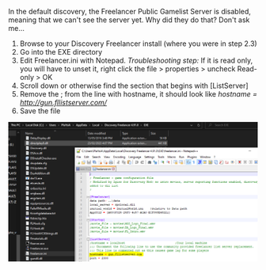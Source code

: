 In the default discovery, the Freelancer Public Gamelist Server is disabled, meaning that we can't see the server yet. Why did they do that? Don't ask me...
1. Browse to your Discovery Freelancer install (where you were in step 2.3)
2. Go into the EXE directory
3. Edit Freelancer.ini with Notepad. *Troubleshooting step:* If it is read only, you will have to unset it, right click the file > properties > uncheck Read-only > OK
4. Scroll down or otherwise find the section that begins with [ListServer]
5. Remove the ; from the line with hostname, it should look like *hostname = http://gun.fllistserver.com/*
6. Save the file
 
![Editing the Freelancer.ini file](./assets/images/UnCommentOut.PNG)